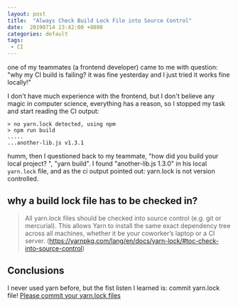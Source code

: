 ```yaml
---
layout: post
title:  "Always Check Build Lock File into Source Control"
date:  20190714 23:42:00 +0800
categories: default
tags:
 - CI
---
```


one of my teammates (a frontend developer) came to me with question: "why my CI build is failing? it was fine yesterday and I just tried it works fine locally!"

I don't have much experience with the frontend, but I don't believe any magic in computer science, everything has a reason, so I stopped my task and start reading the CI output:
```
> no yarn.lock detected, using npm
> npm run build
.....
...another-lib.js v1.3.1
```

humm, then I questioned back to my teammate, "how did you build your local project? ", "yarn build".
I found "another-lib.js 1.3.0" in his local `yarn.lock` file, and as the ci output pointed out: yarn.lock is not version controlled.

## why a build lock file has to be checked in?

> All yarn.lock files should be checked into source control (e.g. git or mercurial). This allows Yarn to install the same exact dependency tree across all machines, whether it be your coworker’s laptop or a CI server.
(https://yarnpkg.com/lang/en/docs/yarn-lock/#toc-check-into-source-control)

## Conclusions
I never used yarn before, but the fist listen I learned is: commit yarn.lock file!
[Please commit your yarn.lock files](https://yarnpkg.com/blog/2016/11/24/lockfiles-for-all/)

